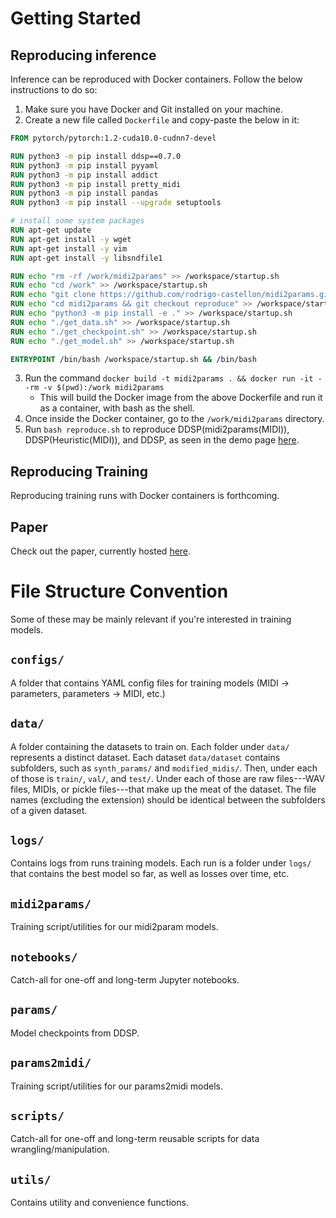 # Getting Started

## Reproducing inference

Inference can be reproduced with Docker containers. Follow the below instructions to do so:

1. Make sure you have Docker and Git installed on your machine.
2. Create a new file called `Dockerfile` and copy-paste the below in it:
```Dockerfile
FROM pytorch/pytorch:1.2-cuda10.0-cudnn7-devel

RUN python3 -m pip install ddsp==0.7.0
RUN python3 -m pip install pyyaml
RUN python3 -m pip install addict
RUN python3 -m pip install pretty_midi
RUN python3 -m pip install pandas
RUN python3 -m pip install --upgrade setuptools

# install some system packages
RUN apt-get update
RUN apt-get install -y wget
RUN apt-get install -y vim
RUN apt-get install -y libsndfile1

RUN echo "rm -rf /work/midi2params" >> /workspace/startup.sh
RUN echo "cd /work" >> /workspace/startup.sh
RUN echo "git clone https://github.com/rodrigo-castellon/midi2params.git" >> /workspace/startup.sh
RUN echo "cd midi2params && git checkout reproduce" >> /workspace/startup.sh
RUN echo "python3 -m pip install -e ." >> /workspace/startup.sh
RUN echo "./get_data.sh" >> /workspace/startup.sh
RUN echo "./get_checkpoint.sh" >> /workspace/startup.sh
RUN echo "./get_model.sh" >> /workspace/startup.sh

ENTRYPOINT /bin/bash /workspace/startup.sh && /bin/bash
```
3. Run the command `docker build -t midi2params . && docker run -it --rm -v $(pwd):/work midi2params`
    - This will build the Docker image from the above Dockerfile and run it as a container, with bash as the shell.
4. Once inside the Docker container, go to the `/work/midi2params` directory.
5. Run `bash reproduce.sh` to reproduce DDSP(midi2params(MIDI)), DDSP(Heuristic(MIDI)), and DDSP, as seen in the demo page [here](https://rodrigo-castellon.github.io/midi2params/).

## Reproducing Training

Reproducing training runs with Docker containers is forthcoming.

## Paper

Check out the paper, currently hosted [here](https://cs.stanford.edu/~rjcaste/research/realistic_midi.pdf).

# File Structure Convention

Some of these may be mainly relevant if you're interested in training models.

## `configs/`

A folder that contains YAML config files for training models (MIDI -> parameters, parameters -> MIDI, etc.)

## `data/`

A folder containing the datasets to train on. Each folder under `data/` represents a distinct dataset. Each dataset `data/dataset` contains subfolders, such as `synth_params/` and `modified_midis/`. Then, under each of those is `train/`, `val/`, and `test/`. Under each of those are raw files---WAV files, MIDIs, or pickle files---that make up the meat of the dataset. The file names (excluding the extension) should be identical between the subfolders of a given dataset.

## `logs/`

Contains logs from runs training models. Each run is a folder under `logs/` that contains the best model so far, as well as losses over time, etc.

## `midi2params/`

Training script/utilities for our midi2param models.

## `notebooks/`

Catch-all for one-off and long-term Jupyter notebooks.

## `params/`

Model checkpoints from DDSP.

## `params2midi/`

Training script/utilities for our params2midi models.

## `scripts/`

Catch-all for one-off and long-term reusable scripts for data wrangling/manipulation.

## `utils/`

Contains utility and convenience functions.
